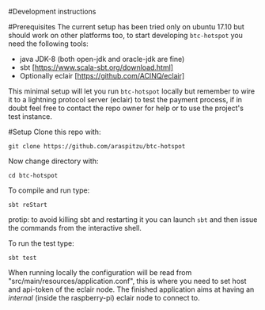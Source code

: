 #Development instructions

#Prerequisites 
The current setup has been tried only on ubuntu 17.10 but should work on other platforms too,
to start developing `btc-hotspot` you  need the following tools:
- java JDK-8 (both open-jdk and oracle-jdk are fine) 
- sbt [https://www.scala-sbt.org/download.html]
- Optionally eclair [https://github.com/ACINQ/eclair]

This minimal setup will let you run `btc-hotspot` locally but remember to wire it to a lightning protocol
server (eclair) to test the payment process, if in doubt feel free to contact the repo owner for help or 
to use the project's test instance.

#Setup
Clone this repo with:

```git clone https://github.com/araspitzu/btc-hotspot```

Now change directory with:

```cd btc-hotspot```

To compile and run type:

```sbt reStart```

protip: to avoid killing sbt and restarting it you can launch `sbt` and then issue 
the commands from the interactive shell.

To run the test type: 

```sbt test```

When running locally the configuration will be read from "src/main/resources/application.conf",
this is where you need to set host and api-token of the eclair node. The finished application aims
at having an _internal_ (inside the raspberry-pi) eclair node to connect to.